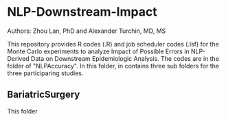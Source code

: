 # NLP-Downstream-Impact

Authors: Zhou Lan, PhD and Alexander Turchin, MD, MS

This repository provides R codes (.R) and job scheduler codes (.lsf) for the Monte Carlo experiments to analyze Impact of Possible Errors in NLP-Derived Data on Downstream Epidemiologic Analysis. The codes are in the folder of "NLPAccuracy". In this folder, in contains three sub folders for the three participaring studies.

## BariatricSurgery
This folder
